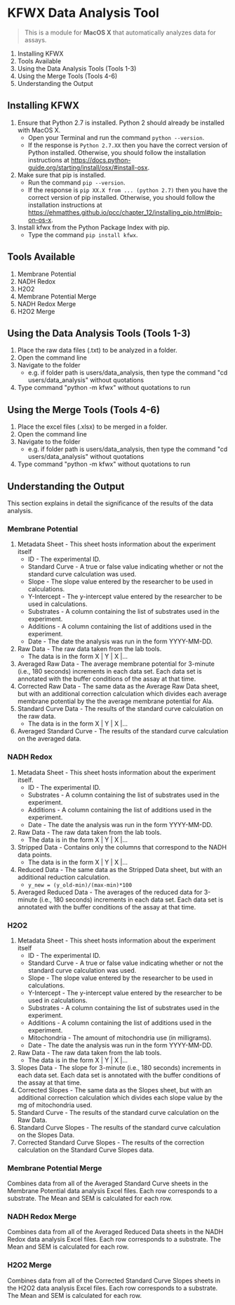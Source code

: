 # KFWX Data Analysis Tool

> This is a module for **MacOS X** that automatically analyzes data for assays.

1. Installing KFWX
2. Tools Available
3. Using the Data Analysis Tools (Tools 1-3)
4. Using the Merge Tools (Tools 4-6)
5. Understanding the Output

## Installing KFWX
1. Ensure that Python 2.7 is installed. Python 2 should already be installed with MacOS X.
    * Open your Terminal and run the command `python --version`.
    * If the response is `Python 2.7.XX` then you have the correct version of Python installed. Otherwise, you should follow the installation instructions at https://docs.python-guide.org/starting/install/osx/#install-osx.
2. Make sure that pip is installed.
    * Run the command `pip --version`. 
    * If the response is `pip XX.X from ... (python 2.7)` then you have the correct version of pip installed. Otherwise, you should follow the installation instructions at https://ehmatthes.github.io/pcc/chapter_12/installing_pip.html#pip-on-os-x.
3. Install kfwx from the Python Package Index with pip.
    * Type the command `pip install kfwx`.

## Tools Available
1. Membrane Potential
2. NADH Redox
3. H2O2
4. Membrane Potential Merge
5. NADH Redox Merge
6. H2O2 Merge

## Using the Data Analysis Tools (Tools 1-3)
1. Place the raw data files (.txt) to be analyzed in a folder.
2. Open the command line
3. Navigate to the folder 
    * e.g. if folder path is users/data_analysis, then type the command "cd users/data_analysis" without quotations
4. Type command "python -m kfwx" without quotations to run

## Using the Merge Tools (Tools 4-6)
1. Place the excel files (.xlsx) to be merged in a folder.
2. Open the command line
3. Navigate to the folder 
    * e.g. if folder path is users/data_analysis, then type the command "cd users/data_analysis" without quotations
4. Type command "python -m kfwx" without quotations to run

## Understanding the Output
This section explains in detail the significance of the results of the data analysis.

### Membrane Potential
1. Metadata Sheet - This sheet hosts information about the experiment itself
    * ID - The experimental ID.
    * Standard Curve - A true or false value indicating whether or not the standard curve calculation was used.
    * Slope - The slope value entered by the researcher to be used in calculations.
    * Y-Intercept - The y-intercept value entered by the researcher to be used in calculations.
    * Substrates - A column containing the list of substrates used in the experiment.
    * Additions - A column containing the list of additions used in the experiment.
    * Date - The date the analysis was run in the form YYYY-MM-DD.
2. Raw Data - The raw data taken from the lab tools.
    * The data is in the form  X | Y | X |...
3. Averaged Raw Data - The average membrane potential for 3-minute (i.e., 180 seconds) increments in each data set. Each data set is annotated with the buffer conditions of the assay at that time.
4. Corrected Raw Data - The same data as the Average Raw Data sheet, but with an additional correction calculation which divides each average membrane potential by the the average membrane potential for Ala.
5. Standard Curve Data - The results of the standard curve calculation on the raw data.
    * The data is in the form  X | Y | X |...
6. Averaged Standard Curve - The results of the standard curve calculation on the averaged data.

### NADH Redox
1. Metadata Sheet - This sheet hosts information about the experiment itself.
    * ID - The experimental ID.
    * Substrates - A column containing the list of substrates used in the experiment.
    * Additions - A column containing the list of additions used in the experiment.
    * Date - The date the analysis was run in the form YYYY-MM-DD.
2. Raw Data - The raw data taken from the lab tools. 
    * The data is in the form  X | Y | X |...
3. Stripped Data - Contains only the columns that correspond to the NADH data points. 
    * The data is in the form  X | Y | X |...
4. Reduced Data - The same data as the Stripped Data sheet, but with an additional reduction calculation.
    * `y_new = (y_old-min)/(max-min)*100`
5. Averaged Reduced Data - The averages of the reduced data for 3-minute (i.e., 180 seconds) increments in each data set. Each data set is annotated with the buffer conditions of the assay at that time.

### H2O2
1. Metadata Sheet - This sheet hosts information about the experiment itself
    * ID - The experimental ID.
    * Standard Curve - A true or false value indicating whether or not the standard curve calculation was used.
    * Slope - The slope value entered by the researcher to be used in calculations.
    * Y-Intercept - The y-intercept value entered by the researcher to be used in calculations.
    * Substrates - A column containing the list of substrates used in the experiment.
    * Additions - A column containing the list of additions used in the experiment.
    * Mitochondria - The amount of mitochondria use (in milligrams).
    * Date - The date the analysis was run in the form YYYY-MM-DD.
2. Raw Data - The raw data taken from the lab tools.
    * The data is in the form  X | Y | X |...
3. Slopes Data - The slope for 3-minute (i.e., 180 seconds) increments in each data set. Each data set is annotated with the buffer conditions of the assay at that time.
4. Corrected Slopes - The same data as the Slopes sheet, but with an additional correction calculation which divides each slope value by the mg of mitochondria used.
5. Standard Curve - The results of the standard curve calculation on the Raw Data.
6. Standard Curve Slopes - The results of the standard curve calculation on the Slopes Data.
7. Corrected Standard Curve Slopes - The results of the correction calculation on the Standard Curve Slopes data.

### Membrane Potential Merge
Combines data from all of the Averaged Standard Curve sheets in the Membrane Potential data analysis Excel files. Each row corresponds to a substrate. The Mean and SEM is calculated for each row.

### NADH Redox Merge
Combines data from all of the Averaged Reduced Data sheets in the NADH Redox data analysis Excel files. Each row corresponds to a substrate. The Mean and SEM is calculated for each row.

### H2O2 Merge
Combines data from all of the Corrected Standard Curve Slopes sheets in the H2O2 data analysis Excel files. Each row corresponds to a substrate. The Mean and SEM is calculated for each row.

